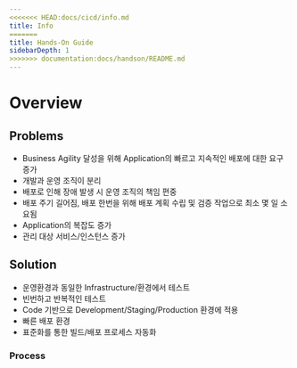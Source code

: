 ```yaml
---
<<<<<<< HEAD:docs/cicd/info.md
title: Info
=======
title: Hands-On Guide
sidebarDepth: 1
>>>>>>> documentation:docs/handson/README.md
---
```


# Overview

## Problems


* Business Agility 달성을 위해 Application의 빠르고 지속적인 배포에 대한 요구 증가
* 개발과 운영 조직이 분리
* 배포로 인해 장애 발생 시 운영 조직의 책임 편중
* 배포 주기 길어짐, 배포 한번을 위해 배포 계획 수립 및 검증 작업으로 최소 몇 일 소요됨
* Application의 복잡도 증가
* 관리 대상 서비스/인스턴스 증가

## Solution 

* 운영환경과 동일한 Infrastructure/환경에서 테스트
* 빈번하고 반복적인 테스트
* Code 기반으로 Development/Staging/Production 환경에 적용
* 빠른 배포 환경
* 표준화를 통한 빌드/배포 프로세스 자동화

### Process


